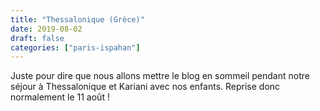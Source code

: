 ```yaml
---
title: "Thessalonique (Grèce)"
date: 2019-08-02
draft: false
categories: ["paris-ispahan"]
---
```


Juste pour dire que nous allons mettre le blog en sommeil pendant notre séjour à Thessalonique et Kariani avec nos enfants. Reprise donc normalement le 11 août !
